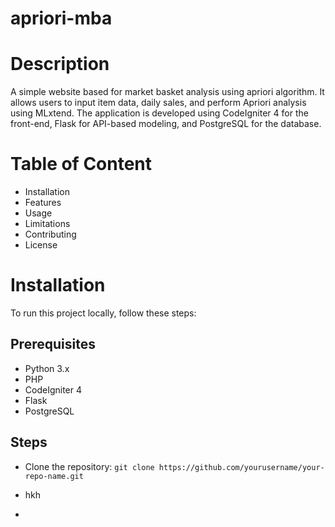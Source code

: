 # apriori-mba

# Description
A simple website based for market basket analysis using apriori algorithm. It allows users to input item data, daily sales, and perform Apriori analysis using MLxtend. The application is developed using CodeIgniter 4 for the front-end, Flask for API-based modeling, and PostgreSQL for the database.

# Table of Content
  - Installation
  - Features
  - Usage
  - Limitations
  - Contributing
  - License

# Installation
To run this project locally, follow these steps:
## Prerequisites
* Python 3.x
* PHP
* CodeIgniter 4
* Flask
* PostgreSQL
## Steps
* Clone the repository: 
`git clone https://github.com/yourusername/your-repo-name.git`

* hkh
* 
